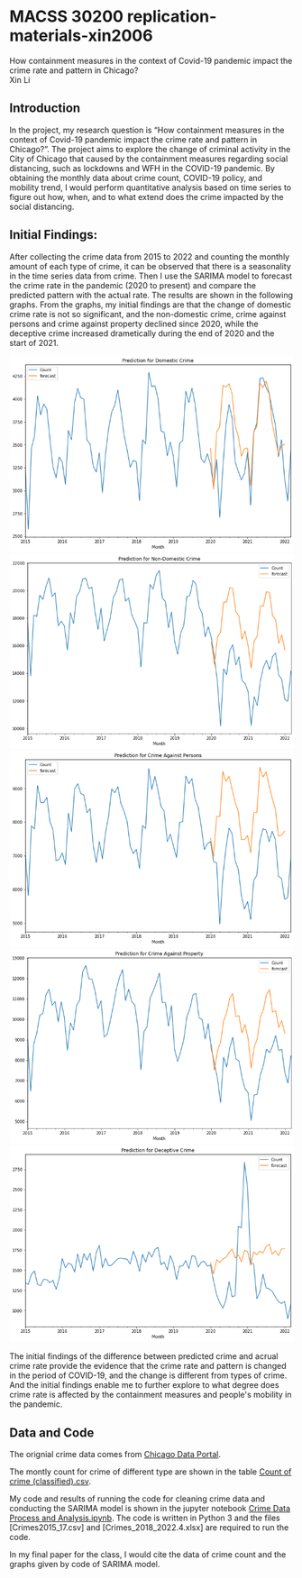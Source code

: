 # MACSS 30200 replication-materials-xin2006

How containment measures in the context of Covid-19 pandemic impact the crime rate and pattern in Chicago?   
Xin Li

## Introduction
In the project, my research question is “How containment measures in the context of Covid-19 pandemic impact the crime rate and pattern in Chicago?”. The project aims to explore the change of criminal activity in the City of Chicago that caused by the containment measures regarding social distancing, such as lockdowns and WFH in the COVID-19 pandemic. By obtaining the monthly data about crime count, COVID-19 policy, and mobility trend, I would perform quantitative analysis based on time series to figure out how, when, and to what extend does the crime impacted by the social distancing.

## Initial Findings:
After collecting the crime data from 2015 to 2022 and counting the monthly amount of each type of crime, it can be observed that there is a seasonality in the time series data from crime. Then I use the SARIMA model to forecast the crime rate in the pandemic (2020 to present) and compare the predicted pattern with the actual rate. The results are shown in the following graphs. From the graphs, my initial findings are that the change of domestic crime rate is not so significant, and the non-domestic crime, crime against persons and crime against property declined since 2020, while the deceptive crime increased drametically during the end of 2020 and the start of 2021. 

<img src="./Plot/Domestic Crime.png">
<img src="./Plot/Non-domestic Crime.png">
<img src="./Plot/Crime against Persons.png">
<img src="./Plot/Crime against property.png">
<img src="./Plot/Deceptive Crime.png">

  
The initial findings of the difference between predicted crime and acrual crime rate provide the evidence that the crime rate and pattern is changed in the period of COVID-19, and the change is different from types of crime. And the initial findings enable me to further explore to what degree does crime rate is affected by the containment measures and people's mobility in the pandemic.

## Data and Code
The orignial crime data comes from [Chicago Data Portal](https://data.cityofchicago.org/Public-Safety/Crimes-2001-to-present-Dashboard/5cd6-ry5g).  

The montly count for crime of different type are shown in the table [Count of crime (classified).csv](https://github.com/macs30200-s22/replication-materials-xin2006/blob/main/Count%20of%20crime%20(classified).csv).  
  
My code and results of running the code for cleaning crime data and conducting the SARIMA model is shown in the jupyter notebook [Crime Data Process and Analysis.ipynb](https://github.com/macs30200-s22/replication-materials-xin2006/blob/main/Crime%20Data%20Process%20and%20Analysis.ipynb). The code is written in Python 3 and the files [Crimes2015_17.csv] and [Crimes_2018_2022.4.xlsx] are required to run the code.

In my final paper for the class, I would cite the data of crime count and the graphs given by code of SARIMA model.
